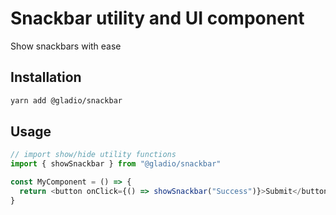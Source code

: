 # Snackbar utility and UI component

Show snackbars with ease

## Installation

```bash
yarn add @gladio/snackbar
```

## Usage

```js
// import show/hide utility functions
import { showSnackbar } from "@gladio/snackbar"

const MyComponent = () => {
  return <button onClick={() => showSnackbar("Success")}>Submit</button>
}
```
